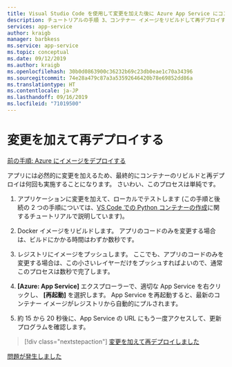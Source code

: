 ```yaml
---
title: Visual Studio Code を使用して変更を加えた後に Azure App Service にコンテナーを再デプロイする
description: チュートリアルの手順 3、コンテナー イメージをリビルドして再デプロイするための簡単な手順。
services: app-service
author: kraigb
manager: barbkess
ms.service: app-service
ms.topic: conceptual
ms.date: 09/12/2019
ms.author: kraigb
ms.openlocfilehash: 30b0d0863900c36232b69c23db0eae1c70a34396
ms.sourcegitcommit: 74e28a479c87a3a53592646420b78e69852dd86a
ms.translationtype: HT
ms.contentlocale: ja-JP
ms.lasthandoff: 09/16/2019
ms.locfileid: "71019500"
---
```

# <a name="make-changes-and-redeploy"></a>変更を加えて再デプロイする

[前の手順: Azure にイメージをデプロイする](tutorial-deploy-containers-02.md)

アプリには必然的に変更を加えるため、最終的にコンテナーのリビルドと再デプロイは何回も実施することになります。 さいわい、このプロセスは単純です。

1. アプリケーションに変更を加えて、ローカルでテストします (この手順と後続の 2 つの手順については、[VS Code での Python コンテナーの作成](https://code.visualstudio.com/docs/python/tutorial-create-container)に関するチュートリアルで説明しています)。

1. Docker イメージをリビルドします。 アプリのコードのみを変更する場合は、ビルドにかかる時間はわずか数秒です。

1. レジストリにイメージをプッシュします。 ここでも、アプリのコードのみを変更する場合は、この小さいレイヤーだけをプッシュすればよいので、通常このプロセスは数秒で完了します。

1. **[Azure: App Service]** エクスプローラーで、適切な App Service を右クリックし、 **[再起動]** を選択します。 App Service を再起動すると、最新のコンテナー イメージがレジストリから自動的にプルされます。

1. 約 15 から 20 秒後に、App Service の URL にもう一度アクセスして、更新プログラムを確認します。

> [!div class="nextstepaction"]
> [変更を加えて再デプロイしました](tutorial-deploy-containers-04.md)

[問題が発生しました](https://www.research.net/r/PWZWZ52?tutorial=vscode-appservice-containers&step=03-make-changes-redeploy)
